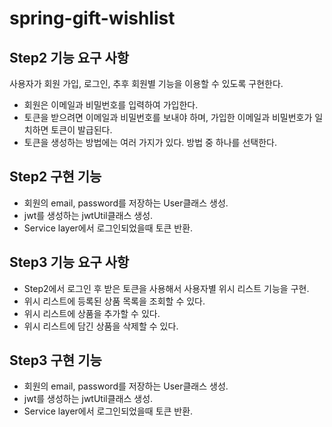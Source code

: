 # spring-gift-wishlist

## Step2 기능 요구 사항

사용자가 회원 가입, 로그인, 추후 회원별 기능을 이용할 수 있도록 구현한다.

* 회원은 이메일과 비밀번호를 입력하여 가입한다.
* 토큰을 받으려면 이메일과 비밀번호를 보내야 하며, 가입한 이메일과 비밀번호가 일치하면 토큰이 발급된다.
* 토큰을 생성하는 방법에는 여러 가지가 있다. 방법 중 하나를 선택한다.

## Step2 구현 기능

- 회원의 email, password를 저장하는 User클래스 생성.
- jwt를 생성하는 jwtUtil클래스 생성.
- Service layer에서 로그인되었을때 토큰 반환.



## Step3 기능 요구 사항

* Step2에서 로그인 후 받은 토큰을 사용해서 사용자별 위시 리스트 기능을 구현.
* 위시 리스트에 등록된 상품 목록을 조회할 수 있다.
* 위시 리스트에 상품을 추가할 수 있다.
* 위시 리스트에 담긴 상품을 삭제할 수 있다.

## Step3 구현 기능

- 회원의 email, password를 저장하는 User클래스 생성.
- jwt를 생성하는 jwtUtil클래스 생성.
- Service layer에서 로그인되었을때 토큰 반환.
